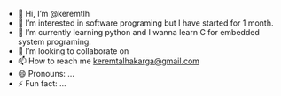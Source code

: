 - 👋 Hi, I’m @keremtlh
- 👀 I’m interested in software programing but I have started for 1 month.
- 🌱 I’m currently learning python and I wanna learn C for embedded system programing.
- 💞️ I’m looking to collaborate on 
- 📫 How to reach me keremtalhakarga@gmail.com
- 😄 Pronouns: ...
- ⚡ Fun fact: ...

<!---
keremtlh/keremtlh is a ✨ special ✨ repository because its `README.md` (this file) appears on your GitHub profile.
You can click the Preview link to take a look at your changes.
--->
